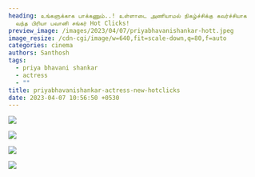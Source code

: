 ```yaml
---
heading: உங்களுக்காக பாக்கணும்..! உள்ளாடை அணியாமல் நிகழ்ச்சிக்கு கவர்ச்சியாக
  வந்த பிரியா பவானி சங்கர் Hot Clicks!
preview_image: /images/2023/04/07/priyabhavanishankar-hott.jpeg
image_resize: /cdn-cgi/image/w=640,fit=scale-down,q=80,f=auto
categories: cinema
authors: Santhosh
tags:
  - priya bhavani shankar
  - actress
  - ""
title: priyabhavanishankar-actress-new-hotclicks
date: 2023-04-07 10:56:50 +0530
---
```

![](/images/2023/04/07/priyabhavanishankar-acctress-new-hotclicks.jpeg)

![](/images/2023/04/07/priyabhavanishankar-acctress-new-hotclicks2.jpeg)

![](/images/2023/04/07/priyabhavanishankar-acctress-new-hotclicks22.jpeg)

![](/images/2023/04/07/priyabhavanishankar-acctress-new-hotclickss.jpeg)